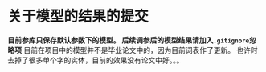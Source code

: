 # 关于模型的结果的提交
**目前参库只保存默认参数下的模型。
后续调参后的模型结果请加入`.gitignore`忽略项**
目前在项目中的模型并不是毕业论文中的，因为目前词表作了更新。
也许时去掉了很多单个字的实体，目前的效果没有论文中好。。。